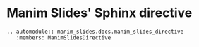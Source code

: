 # Manim Slides' Sphinx directive

```{eval-rst}
.. automodule:: manim_slides.docs.manim_slides_directive
   :members: ManimSlidesDirective
```
